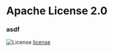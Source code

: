 # Apache License 2.0
### asdf
![License](https://img.shields.io/badge/License-Apache_2.0-blue.svg)
[license](https://opensource.org/licenses/ISC)